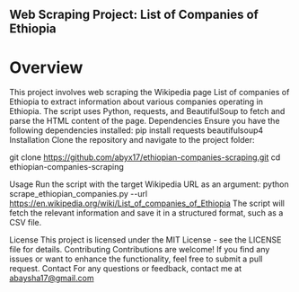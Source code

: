 ## Web Scraping Project: List of Companies of Ethiopia
 # Overview
This project involves web scraping the Wikipedia page List of companies of Ethiopia to extract information about various companies operating in Ethiopia. The script uses Python, requests, and BeautifulSoup to fetch and parse the HTML content of the page.
Dependencies
Ensure you have the following dependencies installed:
pip install requests beautifulsoup4 
Installation
Clone the repository and navigate to the project folder:

git clone https://github.com/abyx17/ethiopian-companies-scraping.git cd ethiopian-companies-scraping 

Usage
Run the script with the target Wikipedia URL as an argument:
python scrape_ethiopian_companies.py --url https://en.wikipedia.org/wiki/List_of_companies_of_Ethiopia 
The script will fetch the relevant information and save it in a structured format, such as a CSV file.

License
This project is licensed under the MIT License - see the LICENSE file for details.
Contributing
Contributions are welcome! If you find any issues or want to enhance the functionality, feel free to submit a pull request.
Contact
For any questions or feedback, contact me at abaysha17@gmail.com
